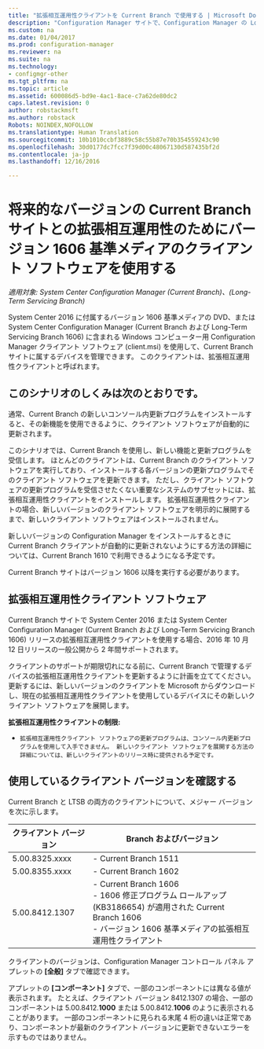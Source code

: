 ```yaml
---
title: "拡張相互運用性クライアントを Current Branch で使用する | Microsoft Docs"
description: "Configuration Manager サイトで、Configuration Manager の Long-Term Servicing Branch のクライアントを使用する方法について説明します。"
ms.custom: na
ms.date: 01/04/2017
ms.prod: configuration-manager
ms.reviewer: na
ms.suite: na
ms.technology:
- configmgr-other
ms.tgt_pltfrm: na
ms.topic: article
ms.assetid: 600086d5-bd9e-4ac1-8ace-c7a62de80dc2
caps.latest.revision: 0
author: robstackmsft
ms.author: robstack
Robots: NOINDEX,NOFOLLOW
ms.translationtype: Human Translation
ms.sourcegitcommit: 10b1010ccbf3889c58c55b87e70b354559243c90
ms.openlocfilehash: 30d0177dc7fcc7f39d00c48067130d587435bf2d
ms.contentlocale: ja-jp
ms.lasthandoff: 12/16/2016

---
```

# <a name="use-the-client-software-from-the-version-1606-baseline-media-for-extended-interoperability-with-future-versions-of-a-current-branch-site"></a>将来的なバージョンの Current Branch サイトとの拡張相互運用性のためにバージョン 1606 基準メディアのクライアント ソフトウェアを使用する

*適用対象: System Center Configuration Manager (Current Branch)、(Long-Term Servicing Branch)*  

System Center 2016 に付属するバージョン 1606 基準メディアの DVD、または System Center Configuration Manager (Current Branch および Long-Term Servicing Branch 1606) に含まれる Windows コンピューター用 Configuration Manager クライアント ソフトウェア (client.msi) を使用して、Current Branch サイトに属するデバイスを管理できます。 このクライアントは、拡張相互運用性クライアントと呼ばれます。

## <a name="how-this-scenario-works"></a>このシナリオのしくみは次のとおりです。
通常、Current Branch の新しいコンソール内更新プログラムをインストールすると、その新機能を使用できるように、クライアント ソフトウェアが自動的に更新されます。

このシナリオでは、Current Branch を使用し、新しい機能と更新プログラムを受信します。 ほとんどのクライアントは、Current Branch のクライアント ソフトウェアを実行しており、インストールする各バージョンの更新プログラムでそのクライアント ソフトウェアを更新できます。 ただし、クライアント ソフトウェアの更新プログラムを受信させたくない重要なシステムのサブセットには、拡張相互運用性クライアントをインストールします。 拡張相互運用性クライアントの場合、新しいバージョンのクライアント ソフトウェアを明示的に展開するまで、新しいクライアント ソフトウェアはインストールされません。

新しいバージョンの Configuration Manager をインストールするときに Current Branch クライアントが自動的に更新されないようにする方法の詳細については、Current Branch 1610 で利用できるようになる予定です。

Current Branch サイトはバージョン 1606 以降を実行する必要があります。

## <a name="the-extended-interoperability-client-software"></a>拡張相互運用性クライアント ソフトウェア
Current Branch サイトで System Center 2016 または System Center Configuration Manager (Current Branch および Long-Term Servicing Branch 1606) リリースの拡張相互運用性クライアントを使用する場合、2016 年 10 月 12 日リリースの一般公開から 2 年間サポートされます。

クライアントのサポートが期限切れになる前に、Current Branch で管理するデバイスの拡張相互運用性クライアントを更新するように計画を立ててください。 更新するには、新しいバージョンのクライアントを Microsoft からダウンロードし、現在の拡張相互運用性クライアントを使用しているデバイスにその新しいクライアント ソフトウェアを展開します。

**拡張相互運用性クライアントの制限:**
-     拡張相互運用性クライアント ソフトウェアの更新プログラムは、コンソール内更新プログラムを使用して入手できません。 新しいクライアント ソフトウェアを展開する方法の詳細については、新しいクライアントのリリース時に提供される予定です。

## <a name="identify-the-client-version-you-use"></a>使用しているクライアント バージョンを確認する
Current Branch と LTSB の両方のクライアントについて、メジャー バージョンを次に示します。

|クライアント バージョン|Branch およびバージョン |  
|----------------|---------------------|
|5.00.8325.xxxx |    - Current Branch 1511|
|5.00.8355.xxxx    |- Current Branch 1602|
|5.00.8412.1307    |- Current Branch 1606 </br> - 1606 修正プログラム ロールアップ (KB3186654) が適用された Current Branch 1606</br>- バージョン 1606 基準メディアの拡張相互運用性クライアント|  

クライアントのバージョンは、Configuration Manager コントロール パネル アプレットの **[全般]** タブで確認できます。

アプレットの **[コンポーネント]** タブで、一部のコンポーネントには異なる値が表示されます。 たとえば、クライアント バージョン 8412.1307 の場合、一部のコンポーネントは 5.00.8412.**1000** または 5.00.8412.**1006** のように表示されることがあります。  一部のコンポーネントに見られる末尾 4 桁の違いは正常であり、コンポーネントが最新のクライアント バージョンに更新できないエラーを示すものではありません。

